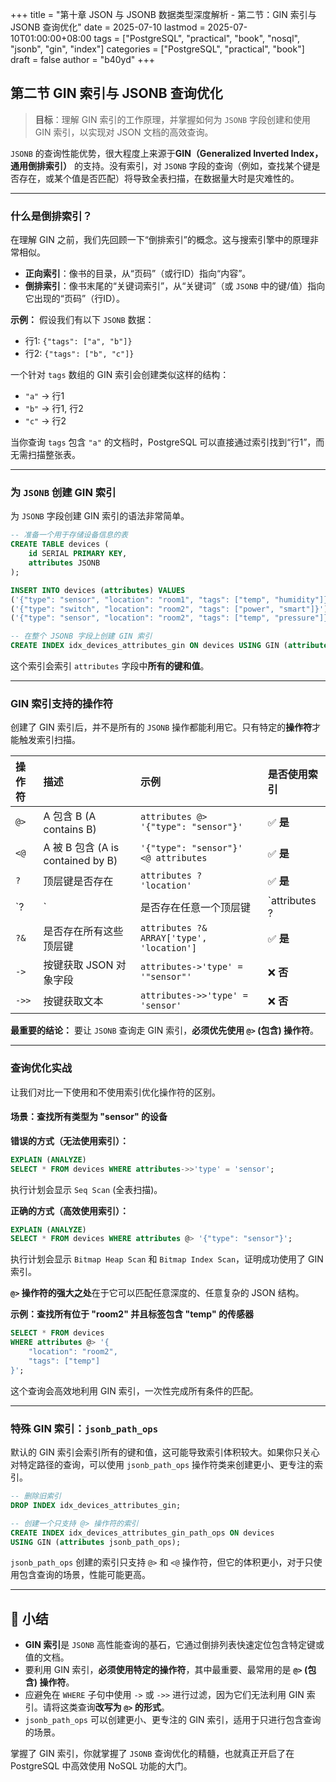 +++
title = "第十章 JSON 与 JSONB 数据类型深度解析 - 第二节：GIN 索引与 JSONB 查询优化"
date = 2025-07-10
lastmod = 2025-07-10T01:00:00+08:00
tags = ["PostgreSQL", "practical", "book", "nosql", "jsonb", "gin", "index"]
categories = ["PostgreSQL", "practical", "book"]
draft = false
author = "b40yd"
+++

## 第二节 GIN 索引与 JSONB 查询优化

> **目标**：理解 GIN 索引的工作原理，并掌握如何为 `JSONB` 字段创建和使用 GIN 索引，以实现对 JSON 文档的高效查询。

`JSONB` 的查询性能优势，很大程度上来源于**GIN（Generalized Inverted Index，通用倒排索引）** 的支持。没有索引，对 `JSONB` 字段的查询（例如，查找某个键是否存在，或某个值是否匹配）将导致全表扫描，在数据量大时是灾难性的。

---

### 什么是倒排索引？

在理解 GIN 之前，我们先回顾一下“倒排索引”的概念。这与搜索引擎中的原理非常相似。

-   **正向索引**：像书的目录，从“页码”（或行ID）指向“内容”。
-   **倒排索引**：像书末尾的“关键词索引”，从“关键词”（或 `JSONB` 中的键/值）指向它出现的“页码”（行ID）。

**示例：**
假设我们有以下 `JSONB` 数据：
-   行1: `{"tags": ["a", "b"]}`
-   行2: `{"tags": ["b", "c"]}`

一个针对 `tags` 数组的 GIN 索引会创建类似这样的结构：
-   `"a"` -> 行1
-   `"b"` -> 行1, 行2
-   `"c"` -> 行2

当你查询 `tags` 包含 `"a"` 的文档时，PostgreSQL 可以直接通过索引找到“行1”，而无需扫描整张表。

---

### 为 `JSONB` 创建 GIN 索引

为 `JSONB` 字段创建 GIN 索引的语法非常简单。

```sql
-- 准备一个用于存储设备信息的表
CREATE TABLE devices (
    id SERIAL PRIMARY KEY,
    attributes JSONB
);

INSERT INTO devices (attributes) VALUES
('{"type": "sensor", "location": "room1", "tags": ["temp", "humidity"]}'),
('{"type": "switch", "location": "room2", "tags": ["power", "smart"]}'),
('{"type": "sensor", "location": "room2", "tags": ["temp", "pressure"]}');

-- 在整个 JSONB 字段上创建 GIN 索引
CREATE INDEX idx_devices_attributes_gin ON devices USING GIN (attributes);
```
这个索引会索引 `attributes` 字段中**所有的键和值**。

---

### GIN 索引支持的操作符

创建了 GIN 索引后，并不是所有的 `JSONB` 操作都能利用它。只有特定的**操作符**才能触发索引扫描。

| 操作符 | 描述 | 示例 | 是否使用索引 |
| :--- | :--- | :--- | :--- |
| `@>` | A 包含 B (A contains B) | `attributes @> '{"type": "sensor"}'` | ✅ **是** |
| `<@` | A 被 B 包含 (A is contained by B) | `'{"type": "sensor"}' <@ attributes` | ✅ **是** |
| `?` | 顶层键是否存在 | `attributes ? 'location'` | ✅ **是** |
| `?|` | 是否存在任意一个顶层键 | `attributes ?| ARRAY['location', 'owner']` | ✅ **是** |
| `?&` | 是否存在所有这些顶层键 | `attributes ?& ARRAY['type', 'location']` | ✅ **是** |
| `->` | 按键获取 JSON 对象字段 | `attributes->'type' = '"sensor"'` | ❌ **否** |
| `->>` | 按键获取文本 | `attributes->>'type' = 'sensor'` | ❌ **否** |

**最重要的结论：**
要让 `JSONB` 查询走 GIN 索引，**必须优先使用 `@>` (包含) 操作符**。

---

### 查询优化实战

让我们对比一下使用和不使用索引优化操作符的区别。

#### 场景：查找所有类型为 "sensor" 的设备

**错误的方式（无法使用索引）：**
```sql
EXPLAIN (ANALYZE)
SELECT * FROM devices WHERE attributes->>'type' = 'sensor';
```
执行计划会显示 `Seq Scan` (全表扫描)。

**正确的方式（高效使用索引）：**
```sql
EXPLAIN (ANALYZE)
SELECT * FROM devices WHERE attributes @> '{"type": "sensor"}';
```
执行计划会显示 `Bitmap Heap Scan` 和 `Bitmap Index Scan`，证明成功使用了 GIN 索引。

**`@>` 操作符的强大之处**在于它可以匹配任意深度的、任意复杂的 JSON 结构。

**示例：查找所有位于 "room2" 并且标签包含 "temp" 的传感器**
```sql
SELECT * FROM devices
WHERE attributes @> '{
    "location": "room2",
    "tags": ["temp"]
}';
```
这个查询会高效地利用 GIN 索引，一次性完成所有条件的匹配。

---

### 特殊 GIN 索引：`jsonb_path_ops`

默认的 GIN 索引会索引所有的键和值，这可能导致索引体积较大。如果你只关心对特定路径的查询，可以使用 `jsonb_path_ops` 操作符类来创建更小、更专注的索引。

```sql
-- 删除旧索引
DROP INDEX idx_devices_attributes_gin;

-- 创建一个只支持 @> 操作符的索引
CREATE INDEX idx_devices_attributes_gin_path_ops ON devices
USING GIN (attributes jsonb_path_ops);
```
`jsonb_path_ops` 创建的索引只支持 `@>` 和 `<@` 操作符，但它的体积更小，对于只使用包含查询的场景，性能可能更高。

---

## 📌 小结

-   **GIN 索引**是 `JSONB` 高性能查询的基石，它通过倒排列表快速定位包含特定键或值的文档。
-   要利用 GIN 索引，**必须使用特定的操作符**，其中最重要、最常用的是 **`@>` (包含) 操作符**。
-   应避免在 `WHERE` 子句中使用 `->` 或 `->>` 进行过滤，因为它们无法利用 GIN 索引。请将这类查询**改写为 `@>` 的形式**。
-   `jsonb_path_ops` 可以创建更小、更专注的 GIN 索引，适用于只进行包含查询的场景。

掌握了 GIN 索引，你就掌握了 `JSONB` 查询优化的精髓，也就真正开启了在 PostgreSQL 中高效使用 NoSQL 功能的大门。
